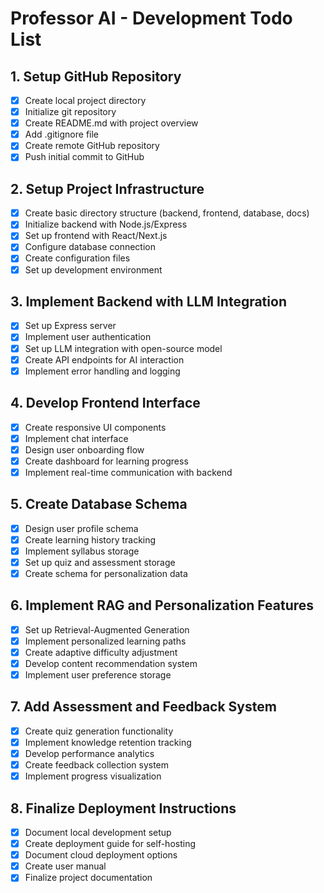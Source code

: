 # Professor AI - Development Todo List

## 1. Setup GitHub Repository
- [x] Create local project directory
- [x] Initialize git repository
- [x] Create README.md with project overview
- [x] Add .gitignore file
- [x] Create remote GitHub repository
- [x] Push initial commit to GitHub

## 2. Setup Project Infrastructure
- [x] Create basic directory structure (backend, frontend, database, docs)
- [x] Initialize backend with Node.js/Express
- [x] Set up frontend with React/Next.js
- [x] Configure database connection
- [x] Create configuration files
- [x] Set up development environment

## 3. Implement Backend with LLM Integration
- [x] Set up Express server
- [x] Implement user authentication
- [x] Set up LLM integration with open-source model
- [x] Create API endpoints for AI interaction
- [x] Implement error handling and logging

## 4. Develop Frontend Interface
- [x] Create responsive UI components
- [x] Implement chat interface
- [x] Design user onboarding flow
- [x] Create dashboard for learning progress
- [x] Implement real-time communication with backend

## 5. Create Database Schema
- [x] Design user profile schema
- [x] Create learning history tracking
- [x] Implement syllabus storage
- [x] Set up quiz and assessment storage
- [x] Create schema for personalization data

## 6. Implement RAG and Personalization Features
- [x] Set up Retrieval-Augmented Generation
- [x] Implement personalized learning paths
- [x] Create adaptive difficulty adjustment
- [x] Develop content recommendation system
- [x] Implement user preference storage

## 7. Add Assessment and Feedback System
- [x] Create quiz generation functionality
- [x] Implement knowledge retention tracking
- [x] Develop performance analytics
- [x] Create feedback collection system
- [x] Implement progress visualization

## 8. Finalize Deployment Instructions
- [x] Document local development setup
- [x] Create deployment guide for self-hosting
- [x] Document cloud deployment options
- [x] Create user manual
- [x] Finalize project documentation
